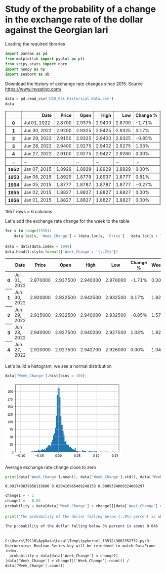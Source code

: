 # Study of the probability of a change in the exchange rate of the dollar against the Georgian lari

Loading the required libraries


```python
import pandas as pd
from matplotlib import pyplot as plt
from scipy.stats import norm
import numpy as np
import seaborn as sb
```

Download the history of exchange rate changes since 2015. Source https://www.investing.com/


```python
data = pd.read_csv('USD_GEL Historical Data.csv')
data
```




<div>
<style scoped>
    .dataframe tbody tr th:only-of-type {
        vertical-align: middle;
    }

    .dataframe tbody tr th {
        vertical-align: top;
    }

    .dataframe thead th {
        text-align: right;
    }
</style>
<table border="1" class="dataframe">
  <thead>
    <tr style="text-align: right;">
      <th></th>
      <th>Date</th>
      <th>Price</th>
      <th>Open</th>
      <th>High</th>
      <th>Low</th>
      <th>Change %</th>
    </tr>
  </thead>
  <tbody>
    <tr>
      <th>0</th>
      <td>Jul 01, 2022</td>
      <td>2.8700</td>
      <td>2.9375</td>
      <td>2.9400</td>
      <td>2.8700</td>
      <td>-1.71%</td>
    </tr>
    <tr>
      <th>1</th>
      <td>Jun 30, 2022</td>
      <td>2.9200</td>
      <td>2.9325</td>
      <td>2.9425</td>
      <td>2.9325</td>
      <td>0.17%</td>
    </tr>
    <tr>
      <th>2</th>
      <td>Jun 29, 2022</td>
      <td>2.9150</td>
      <td>2.9325</td>
      <td>2.9400</td>
      <td>2.9325</td>
      <td>-0.85%</td>
    </tr>
    <tr>
      <th>3</th>
      <td>Jun 28, 2022</td>
      <td>2.9400</td>
      <td>2.9275</td>
      <td>2.9402</td>
      <td>2.9275</td>
      <td>1.03%</td>
    </tr>
    <tr>
      <th>4</th>
      <td>Jun 27, 2022</td>
      <td>2.9100</td>
      <td>2.9275</td>
      <td>2.9427</td>
      <td>2.9260</td>
      <td>0.00%</td>
    </tr>
    <tr>
      <th>...</th>
      <td>...</td>
      <td>...</td>
      <td>...</td>
      <td>...</td>
      <td>...</td>
      <td>...</td>
    </tr>
    <tr>
      <th>1952</th>
      <td>Jan 07, 2015</td>
      <td>1.8929</td>
      <td>1.8929</td>
      <td>1.8929</td>
      <td>1.8929</td>
      <td>0.00%</td>
    </tr>
    <tr>
      <th>1953</th>
      <td>Jan 06, 2015</td>
      <td>1.8929</td>
      <td>1.8778</td>
      <td>1.8937</td>
      <td>1.8777</td>
      <td>0.81%</td>
    </tr>
    <tr>
      <th>1954</th>
      <td>Jan 05, 2015</td>
      <td>1.8777</td>
      <td>1.8787</td>
      <td>1.8787</td>
      <td>1.8777</td>
      <td>-0.27%</td>
    </tr>
    <tr>
      <th>1955</th>
      <td>Jan 02, 2015</td>
      <td>1.8827</td>
      <td>1.8827</td>
      <td>1.8827</td>
      <td>1.8827</td>
      <td>0.00%</td>
    </tr>
    <tr>
      <th>1956</th>
      <td>Jan 01, 2015</td>
      <td>1.8827</td>
      <td>1.8827</td>
      <td>1.8827</td>
      <td>1.8827</td>
      <td>0.00%</td>
    </tr>
  </tbody>
</table>
<p>1957 rows × 6 columns</p>
</div>



Let's add the exchange rate change for the week to the table


```python
for s in range(1950):
    data.loc[s, 'Week_Change'] = (data.loc[s, 'Price'] - data.loc[s + 7, 'Price']) / data.loc[s + 7, 'Price']
    
data = data[data.index < 1949]
data.head().style.format({'Week_Change': '{:.2%}'})
```




<style type="text/css">
</style>
<table id="T_2f383">
  <thead>
    <tr>
      <th class="blank level0" >&nbsp;</th>
      <th id="T_2f383_level0_col0" class="col_heading level0 col0" >Date</th>
      <th id="T_2f383_level0_col1" class="col_heading level0 col1" >Price</th>
      <th id="T_2f383_level0_col2" class="col_heading level0 col2" >Open</th>
      <th id="T_2f383_level0_col3" class="col_heading level0 col3" >High</th>
      <th id="T_2f383_level0_col4" class="col_heading level0 col4" >Low</th>
      <th id="T_2f383_level0_col5" class="col_heading level0 col5" >Change %</th>
      <th id="T_2f383_level0_col6" class="col_heading level0 col6" >Week_Change</th>
    </tr>
  </thead>
  <tbody>
    <tr>
      <th id="T_2f383_level0_row0" class="row_heading level0 row0" >0</th>
      <td id="T_2f383_row0_col0" class="data row0 col0" >Jul 01, 2022</td>
      <td id="T_2f383_row0_col1" class="data row0 col1" >2.870000</td>
      <td id="T_2f383_row0_col2" class="data row0 col2" >2.937500</td>
      <td id="T_2f383_row0_col3" class="data row0 col3" >2.940000</td>
      <td id="T_2f383_row0_col4" class="data row0 col4" >2.870000</td>
      <td id="T_2f383_row0_col5" class="data row0 col5" >-1.71%</td>
      <td id="T_2f383_row0_col6" class="data row0 col6" >0.00%</td>
    </tr>
    <tr>
      <th id="T_2f383_level0_row1" class="row_heading level0 row1" >1</th>
      <td id="T_2f383_row1_col0" class="data row1 col0" >Jun 30, 2022</td>
      <td id="T_2f383_row1_col1" class="data row1 col1" >2.920000</td>
      <td id="T_2f383_row1_col2" class="data row1 col2" >2.932500</td>
      <td id="T_2f383_row1_col3" class="data row1 col3" >2.942500</td>
      <td id="T_2f383_row1_col4" class="data row1 col4" >2.932500</td>
      <td id="T_2f383_row1_col5" class="data row1 col5" >0.17%</td>
      <td id="T_2f383_row1_col6" class="data row1 col6" >1.92%</td>
    </tr>
    <tr>
      <th id="T_2f383_level0_row2" class="row_heading level0 row2" >2</th>
      <td id="T_2f383_row2_col0" class="data row2 col0" >Jun 29, 2022</td>
      <td id="T_2f383_row2_col1" class="data row2 col1" >2.915000</td>
      <td id="T_2f383_row2_col2" class="data row2 col2" >2.932500</td>
      <td id="T_2f383_row2_col3" class="data row2 col3" >2.940000</td>
      <td id="T_2f383_row2_col4" class="data row2 col4" >2.932500</td>
      <td id="T_2f383_row2_col5" class="data row2 col5" >-0.85%</td>
      <td id="T_2f383_row2_col6" class="data row2 col6" >1.57%</td>
    </tr>
    <tr>
      <th id="T_2f383_level0_row3" class="row_heading level0 row3" >3</th>
      <td id="T_2f383_row3_col0" class="data row3 col0" >Jun 28, 2022</td>
      <td id="T_2f383_row3_col1" class="data row3 col1" >2.940000</td>
      <td id="T_2f383_row3_col2" class="data row3 col2" >2.927500</td>
      <td id="T_2f383_row3_col3" class="data row3 col3" >2.940200</td>
      <td id="T_2f383_row3_col4" class="data row3 col4" >2.927500</td>
      <td id="T_2f383_row3_col5" class="data row3 col5" >1.03%</td>
      <td id="T_2f383_row3_col6" class="data row3 col6" >1.82%</td>
    </tr>
    <tr>
      <th id="T_2f383_level0_row4" class="row_heading level0 row4" >4</th>
      <td id="T_2f383_row4_col0" class="data row4 col0" >Jun 27, 2022</td>
      <td id="T_2f383_row4_col1" class="data row4 col1" >2.910000</td>
      <td id="T_2f383_row4_col2" class="data row4 col2" >2.927500</td>
      <td id="T_2f383_row4_col3" class="data row4 col3" >2.942700</td>
      <td id="T_2f383_row4_col4" class="data row4 col4" >2.926000</td>
      <td id="T_2f383_row4_col5" class="data row4 col5" >0.00%</td>
      <td id="T_2f383_row4_col6" class="data row4 col6" >1.04%</td>
    </tr>
  </tbody>
</table>




Let's build a histogram, we see a normal distribution


```python
data['Week_Change'].hist(bins = 100);
```


    
![png](output_8_0.png)
    


Average exchange rate change close to zero


```python
print(data['Week_Change'].mean(), data['Week_Change'].std(), data['Week_Change'].median())
```

    0.001743839858119606 0.020416965489248158 0.0009324009324008297
    


```python
change1 = - 1
change2 = - 0.03
probability = data[data['Week_Change'] < change2][data['Week_Change'] > change1]['Week_Change'].count() / data['Week_Change'].count()

print('The probability of the dollar falling below {:.0%} percent is about {:.3f}'.format(- change2, probability))
```

    The probability of the dollar falling below 3% percent is about 0.046
    

    C:\Users\79110\AppData\Local\Temp\ipykernel_13512\3862352732.py:3: UserWarning: Boolean Series key will be reindexed to match DataFrame index.
      probability = data[data['Week_Change'] < change2][data['Week_Change'] > change1]['Week_Change'].count() / data['Week_Change'].count()
    
